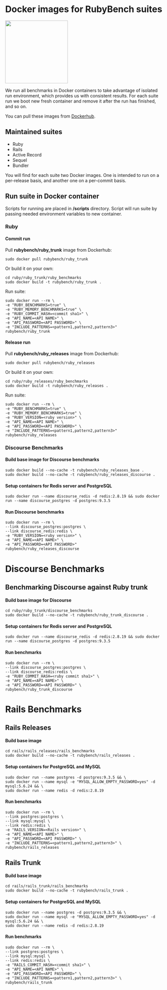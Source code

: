 # Docker images for RubyBench suites

<img src="ruby-bench-docker-logo.png" width="200">

We run all benchmarks in Docker containers to take advantage of isolated run environment, which provides us with consistent results.
For each suite run we boot new fresh container and remove it after the run has finished, and so on.

You can pull these images from [Dockerhub](https://hub.docker.com/u/rubybench/).

## Maintained suites

- Ruby
- Rails
- Active Record
- Sequel
- Bundler

You will find for each suite two Docker images. One is intended to run on a per-release basis, and another one on a per-commit basis.

## Run suite in Docker container

Scripts for running are placed in **/scripts** directory. Script will run suite by passing needed environment variables to new container.

### Ruby

#### Commit run

Pull **rubybench/ruby_trunk** image from Dockerhub:

```
sudo docker pull rubybench/ruby_trunk
```

Or build it on your own:

```
cd ruby/ruby_trunk/ruby_benchmarks
sudo docker build -t rubybench/ruby_trunk .
```
Run suite:

```
sudo docker run --rm \
-e "RUBY_BENCHMARKS=true" \
-e "RUBY_MEMORY_BENCHMARKS=true" \
-e "RUBY_COMMIT_HASH=<commit sha1>" \
-e "API_NAME=<API NAME>" \
-e "API_PASSWORD=<API PASSWORD>" \
-e "INCLUDE_PATTERNS=<pattern1,pattern2,pattern3>"
rubybench/ruby_trunk
```

#### Release run

Pull **rubybench/ruby_releases** image from Dockerhub:

```
sudo docker pull rubybench/ruby_releases
```

Or build it on your own:

```
cd ruby/ruby_releases/ruby_benchmarks
sudo docker build -t rubybench/ruby_releases .
```
Run suite:

```
sudo docker run --rm \
-e "RUBY_BENCHMARKS=true" \
-e "RUBY_MEMORY_BENCHMARKS=true" \
-e "RUBY_VERSION=<ruby version>" \
-e "API_NAME=<API NAME>" \
-e "API_PASSWORD=<API PASSWORD>" \
-e "INCLUDE_PATTERNS=<pattern1,pattern2,pattern3>"
rubybench/ruby_releases
```

### Discourse Benchmarks

#### Build base image for Discourse benchmarks
```
sudo docker build --no-cache -t rubybench/ruby_releases_base .
sudo docker build --no-cache -t rubybench/ruby_releases_discourse .
```

#### Setup containers for Redis server and PostgreSQL
```
sudo docker run --name discourse_redis -d redis:2.8.19 && sudo docker run --name discourse_postgres -d postgres:9.3.5
```

#### Run Discourse benchmarks
```
sudo docker run --rm \
--link discourse_postgres:postgres \
--link discourse_redis:redis \
-e "RUBY_VERSION=<ruby version>" \
-e "API_NAME=<API NAME>" \
-e "API_PASSWORD=<API PASSWORD>"
rubybench/ruby_releases_discourse
```

# Discourse Benchmarks

## Benchmarking Discourse against Ruby trunk

#### Build base image for Discourse
```
cd ruby/ruby_trunk/discourse_benchmarks
sudo docker build --no-cache -t rubybench/ruby_trunk_discourse .
```

#### Setup containers for Redis server and PostgreSQL
```
sudo docker run --name discourse_redis -d redis:2.8.19 && sudo docker run --name discourse_postgres -d postgres:9.3.5
```

#### Run benchmarks
```
sudo docker run --rm \
--link discourse_postgres:postgres \
--link discourse_redis:redis \
-e "RUBY_COMMIT_HASH=<ruby commit sha1>" \
-e "API_NAME=<API NAME>" \
-e "API_PASSWORD=<API PASSWORD>" \
rubybench/ruby_trunk_discourse
```

# Rails Benchmarks

## Rails Releases

#### Build base image
```
cd rails/rails_releases/rails_benchmarks
sudo docker build --no-cache -t rubybench/rails_releases .
```

#### Setup containers for PostgreSQL and MySQL
```
sudo docker run --name postgres -d postgres:9.3.5 && \
sudo docker run --name mysql -e "MYSQL_ALLOW_EMPTY_PASSWORD=yes" -d mysql:5.6.24 && \
sudo docker run --name redis -d redis:2.8.19
```

#### Run benchmarks
```
sudo docker run --rm \
--link postgres:postgres \
--link mysql:mysql \
--link redis:redis \
-e "RAILS_VERSION=<Rails version>" \
-e "API_NAME=<API NAME>" \
-e "API_PASSWORD=<API PASSWORD>" \
-e "INCLUDE_PATTERNS=<pattern1,pattern2,pattern3>" \
rubybench/rails_releases
```

## Rails Trunk

#### Build base image
```
cd rails/rails_trunk/rails_benchmarks
sudo docker build --no-cache -t rubybench/rails_trunk .
```

#### Setup containers for PostgreSQL and MySQL
```
sudo docker run --name postgres -d postgres:9.3.5 && \
sudo docker run --name mysql -e "MYSQL_ALLOW_EMPTY_PASSWORD=yes" -d mysql:5.6.24 && \
sudo docker run --name redis -d redis:2.8.19
```

#### Run benchmarks
```
sudo docker run --rm \
--link postgres:postgres \
--link mysql:mysql \
--link redis:redis \
-e "RAILS_COMMIT_HASH=<commit sha1>" \
-e "API_NAME=<API NAME>" \
-e "API_PASSWORD=<API PASSWORD>" \
-e "INCLUDE_PATTERNS=<pattern1,pattern2,pattern3>" \
rubybench/rails_trunk
```
